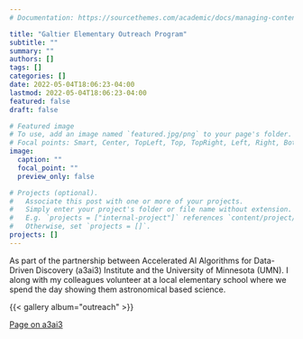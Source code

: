 ```yaml
---
# Documentation: https://sourcethemes.com/academic/docs/managing-content/

title: "Galtier Elementary Outreach Program"
subtitle: ""
summary: ""
authors: []
tags: []
categories: []
date: 2022-05-04T18:06:23-04:00
lastmod: 2022-05-04T18:06:23-04:00
featured: false
draft: false

# Featured image
# To use, add an image named `featured.jpg/png` to your page's folder.
# Focal points: Smart, Center, TopLeft, Top, TopRight, Left, Right, BottomLeft, Bottom, BottomRight.
image:
  caption: ""
  focal_point: ""
  preview_only: false

# Projects (optional).
#   Associate this post with one or more of your projects.
#   Simply enter your project's folder or file name without extension.
#   E.g. `projects = ["internal-project"]` references `content/project/deep-learning/index.md`.
#   Otherwise, set `projects = []`.
projects: []
---
```


As part of the partnership between Accelerated AI Algorithms for Data-Driven Discovery (a3ai3) Institute and the University of Minnesota (UMN). I along with my colleagues volunteer at a local elementary school where we spend the day showing them astronomical based science.

{{< gallery album="outreach" >}}

[Page on a3ai3](https://a3d3.ai/outreach.html)
